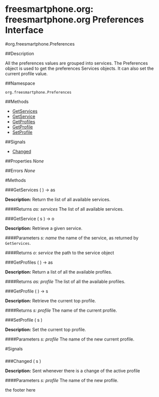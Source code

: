 
# freesmartphone.org: freesmartphone.org Preferences Interface
            

#org.freesmartphone.Preferences

##Description


All the preferences values are grouped into services.   The Preferences object is used to get the preferences Services objects.  It can also set the current profile value.


##Namespace


```org.freesmartphone.Preferences```


##Methods

* [GetServices](GetServices)
* [GetService](GetService)
* [GetProfiles](GetProfiles)
* [GetProfile](GetProfile)
* [SetProfile](SetProfile)


##Signals

* [Changed](Changed)


##Properties
*None*

##Errors
*None*

#Methods

###<a name="GetServices">GetServices</a> ( ) &rarr; as


**Description:** Return the list of all available services. 

####Returns
<i>as: services</i>
The list of all available services. 



###<a name="GetService">GetService</a> ( s ) &rarr; o


**Description:** Retrieve a given service. 

####Parameters
<i>s: name</i>
the name of the service, as returned by `GetServices`. 


####Returns
<i>o: service</i>
the path to the service object 



###<a name="GetProfiles">GetProfiles</a> ( ) &rarr; as


**Description:** Return a list of all the available profiles. 

####Returns
<i>as: profile</i>
The list of all the available profiles. 



###<a name="GetProfile">GetProfile</a> ( ) &rarr; s


**Description:** Retrieve the current top profile. 

####Returns
<i>s: profile</i>
The name of the current profile. 



###<a name="SetProfile">SetProfile</a> ( s )


**Description:** Set the current top profile. 

####Parameters
<i>s: profile</i>
The name of the new current profile. 



#Signals

###
###<a name="Changed">Changed</a> ( s )

**Description:** Sent whenever there is a change of the active profile 

####Parameters
<i>s: profile</i>
The name of the new profile. 



the footer here
